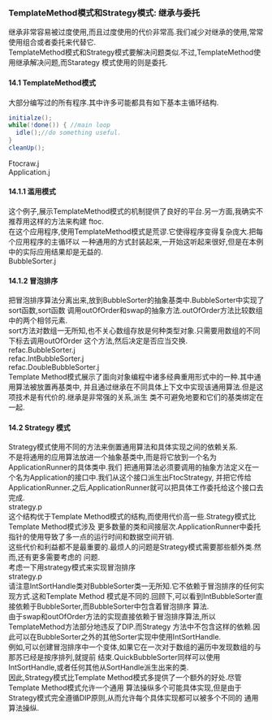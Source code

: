 ### TemplateMethod模式和Strategy模式: 继承与委托
继承非常容易被过度使用,而且过度使用的代价非常高.我们减少对继承的使用,常常使用组合或者委托来代替它.  
TemplateMethod模式和Strategy模式要解决问题类似.不过,TemplateMethod使用继承解决问题,而Starategy
模式使用的则是委托.
#### 14.1 TemplateMethod模式
大部分编写过的所有程序.其中许多可能都具有如下基本主循环结构.  
```java
initialze();
while(!done()) { //main loop
  idle();//do something useful.
}
cleanUp();
```
Ftocraw.j  
Application.j  
#### 14.1.1 滥用模式
这个例子,展示TemplateMethod模式的机制提供了良好的平台.另一方面,我确实不推荐用这样的方法来构建
ftoc.  
在这个应用程序,使用TemplateMethod模式是荒谬.它使得程序变得复杂庞大.把每个应用程序的主循环以
一种通用的方式封装起来,一开始这听起来很好,但是在本例中的实际应用结果却是无益的.  
BubbleSorter.j  
#### 14.1.2 冒泡排序
把冒泡排序算法分离出来,放到BubbleSorter的抽象基类中.BubbleSorter中实现了sort函数,sort函数
调用outOfOrder和swap的抽象方法.outOfOrder方法比较数组中的两个相邻元素.  
sort方法对数组一无所知,也不关心数组存放是何种类型对象.只需要用数组的不同下标去调用outOfOrder
这个方法,然后决定是否应当交换.  
refac.BubbleSorter.j  
refac.IntBubbleSorter.j  
refac.DoubleBubbleSorter.j  
Template Method模式展示了面向对象编程中诸多经典重用形式中的一种.其中通用算法被放置再基类中,
并且通过继承在不同具体上下文中实现该通用算法.但是这项技术是有代价的.继承是非常强的关系,派生
类不可避免地要和它们的基类绑定在一起.
#### 14.2 Strategy 模式
Strategy模式使用不同的方法来倒置通用算法和具体实现之间的依赖关系.  
不是将通用的应用算法放进一个抽象基类中,而是将它放到一个名为ApplicationRunner的具体类中.我们
把通用算法必须要调用的抽象方法定义在一个名为Application的接口中.我们从这个接口派生出FtocStrategy,
并把它传给ApplicationRunner.之后,ApplicationRunner就可以把具体工作委托给这个接口去完成.  
strategy.p  
这个结构优于Template Method模式的结构,而使用代价高一些.Strategy模式比Template Method模式涉及
更多数量的类和间接层次.ApplicationRunner中委托指针的使用导致了多一点的运行时间和数据空间开销.  
这些代价和利益都不是最重要的.最烦人的问题是Strategy模式需要那些额外类.然而,还有更多需要考虑的
问题.  
考虑一下用strategy模式来实现冒泡排序  
strategy.p  
请注意IntSortHandle类对BubbleSorter类一无所知.它不依赖于冒泡排序的任何实现方式.这和Template Method
模式是不同的.回顾下,可以看到IntBubbleSorter直接依赖于BubbleSorter,而BubbleSorter中包含着冒泡排序
算法.  
由于swap和outOfOrder方法的实现直接依赖于冒泡排序算法,所以TemplateMethod方法部分地违反了DIP.而Strategy
方法中不包含这样的依赖.因此可以在BubbleSorter之外的其他Sorter实现中使用IntSortHandle.  
例如,可以创建冒泡排序中一个变体,如果它在一次对于数组的遍历中发现数组的与那苏已经是按序排列,就提前
结束.QuickBubbleSorter同样可以使用IntSortHandle,或者任何其他从SortHandle派生出来的类.  
因此,Strategy模式比Template Method模式多提供了一个额外的好处.尽管Template Method模式允许一个通用
算法操纵多个可能具体实现,但是由于Strategy模式完全遵循DIP原则,从而允许每个具体实现都可以被多个不同的
通用算法操纵.



